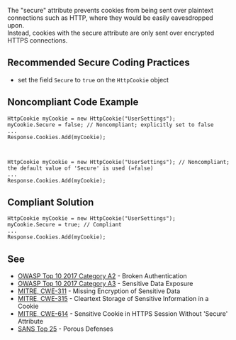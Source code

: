 
The "secure" attribute prevents cookies from being sent over plaintext connections such as HTTP, where they would be easily eavesdropped upon.<br>Instead, cookies with the secure attribute are only sent over encrypted HTTPS connections.

## Recommended Secure Coding Practices

- set the field `Secure` to `true` on the `HttpCookie` object


## Noncompliant Code Example


    HttpCookie myCookie = new HttpCookie("UserSettings");
    myCookie.Secure = false; // Noncompliant; explicitly set to false
    ...
    Response.Cookies.Add(myCookie);



    HttpCookie myCookie = new HttpCookie("UserSettings"); // Noncompliant; the default value of 'Secure' is used (=false)
    ...
    Response.Cookies.Add(myCookie);


## Compliant Solution


    HttpCookie myCookie = new HttpCookie("UserSettings");
    myCookie.Secure = true; // Compliant
    ...
    Response.Cookies.Add(myCookie);


## See

- [OWASP Top 10 2017 Category A2](https://www.owasp.org/index.php/Top_10-2017_A2-Broken_Authentication) - Broken Authentication
- [OWASP Top 10 2017 Category A3](https://www.owasp.org/index.php/Top_10-2017_A3-Sensitive_Data_Exposure) - Sensitive Data Exposure<br>
- [MITRE, CWE-311](http://cwe.mitre.org/data/definitions/311) - Missing Encryption of Sensitive Data
- [MITRE, CWE-315](http://cwe.mitre.org/data/definitions/315) - Cleartext Storage of Sensitive Information in a Cookie
- [MITRE, CWE-614](http://cwe.mitre.org/data/definitions/614) - Sensitive Cookie in HTTPS Session Without 'Secure' Attribute
- [SANS Top 25](https://www.sans.org/top25-software-errors/#cat3) - Porous Defenses

